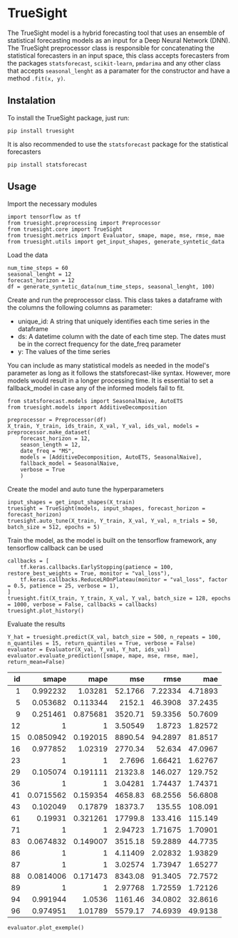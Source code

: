 # TrueSight

The TrueSight model is a hybrid forecasting tool that uses an ensemble of statistical forecasting models as an input for a Deep Neural Network (DNN). The TrueSight preprocessor class is responsible for concatenating the statistical forecasters in an input space, this class accepts forecasters from the packages `statsforecast`, `scikit-learn`, `pmdarima` and any other class that accepts `seasonal_lenght` as a paramater for the constructor and have a method `.fit(x, y)`. 

## Instalation

To install the TrueSight package, just run:

```
pip install truesight
```

It is also recommended to use the `statsforecast` package for the statistical forecasters

```
pip install statsforecast
```

## Usage

Import the necessary modules

```
import tensorflow as tf
from truesight.preprocessing import Preprocessor
from truesight.core import TrueSight
from truesight.metrics import Evaluator, smape, mape, mse, rmse, mae
from truesight.utils import get_input_shapes, generate_syntetic_data
```

Load the data

```
num_time_steps = 60
seasonal_lenght = 12
forecast_horizon = 12
df = generate_syntetic_data(num_time_steps, seasonal_lenght, 100)
```

Create and run the preprocessor class. This class takes a dataframe with the columns the following columns as parameter:

 - unique_id: A string that uniquely identifies each time series in the dataframe
 - ds: A datetime column with the date of each time step. The dates must be in the correct frequency for the date_freq parameter
 - y: The values of the time series

You can include as many statistical models as needed in the model's parameter as long as it follows the statsforecast-like syntax. However, more models would result in a longer processing time. It is essential to set a fallback_model in case any of the informed models fail to fit.

```
from statsforecast.models import SeasonalNaive, AutoETS
from truesight.models import AdditiveDecomposition

preprocessor = Preprocessor(df)
X_train, Y_train, ids_train, X_val, Y_val, ids_val, models = preprocessor.make_dataset(
    forecast_horizon = 12, 
    season_length = 12,
    date_freq = "MS", 
    models = [AdditiveDecomposition, AutoETS, SeasonalNaive], 
    fallback_model = SeasonalNaive,
    verbose = True
    )
```

Create the model and auto tune the hyperparameters

```
input_shapes = get_input_shapes(X_train)
truesight = TrueSight(models, input_shapes, forecast_horizon = forecast_horizon)
truesight.auto_tune(X_train, Y_train, X_val, Y_val, n_trials = 50, batch_size = 512, epochs = 5)
```

Train the model, as the model is built on the tensorflow framework, any tensorflow callback can be used

```
callbacks = [
    tf.keras.callbacks.EarlyStopping(patience = 100, restore_best_weights = True, monitor = "val_loss"),
    tf.keras.callbacks.ReduceLROnPlateau(monitor = "val_loss", factor = 0.5, patience = 25, verbose = 1),
]
truesight.fit(X_train, Y_train, X_val, Y_val, batch_size = 128, epochs = 1000, verbose = False, callbacks = callbacks)
truesight.plot_history()
```

Evaluate the results

```
Y_hat = truesight.predict(X_val, batch_size = 500, n_repeats = 100, n_quantiles = 15, return_quantiles = True, verbose = False)
evaluator = Evaluator(X_val, Y_val, Y_hat, ids_val)
evaluator.evaluate_prediction([smape, mape, mse, rmse, mae], return_mean=False)
```
| id |     smape |     mape |         mse |      rmse |       mae |
|---:|----------:|---------:|------------:|----------:|----------:|
|  1 | 0.992232  | 1.03281  |    52.1766  |   7.22334 |   4.71893 |
|  5 | 0.053682  | 0.113344 |  2152.1     |  46.3908  |  37.2435  |
|  9 | 0.251461  | 0.875681 |  3520.71    |  59.3356  |  50.7609  |
| 12 | 1         | 1        |     3.50549 |   1.8723  |   1.82572 |
| 15 | 0.0850942 | 0.192015 |  8890.54    |  94.2897  |  81.8517  |
| 16 | 0.977852  | 1.02319  |  2770.34    |  52.634   |  47.0967  |
| 23 | 1         | 1        |     2.7696  |   1.66421 |   1.62767 |
| 29 | 0.105074  | 0.191111 | 21323.8     | 146.027   | 129.752   |
| 36 | 1         | 1        |     3.04281 |   1.74437 |   1.74371 |
| 41 | 0.0715562 | 0.159354 |  4658.83    |  68.2556  |  56.6808  |
| 43 | 0.102049  | 0.17879  | 18373.7     | 135.55    | 108.091   |
| 61 | 0.19931   | 0.321261 | 17799.8     | 133.416   | 115.149   |
| 71 | 1         | 1        |     2.94723 |   1.71675 |   1.70901 |
| 83 | 0.0674832 | 0.149007 |  3515.18    |  59.2889  |  44.7735  |
| 86 | 1         | 1        |     4.11409 |   2.02832 |   1.93829 |
| 87 | 1         | 1        |     3.02574 |   1.73947 |   1.65277 |
| 88 | 0.0814006 | 0.171473 |  8343.08    |  91.3405  |  72.7572  |
| 89 | 1         | 1        |     2.97768 |   1.72559 |   1.72126 |
| 94 | 0.991944  | 1.0536   |  1161.46    |  34.0802  |  32.8616  |
| 96 | 0.974951  | 1.01789  |  5579.17    |  74.6939  |  49.9138  |
```
evaluator.plot_exemple()
```
